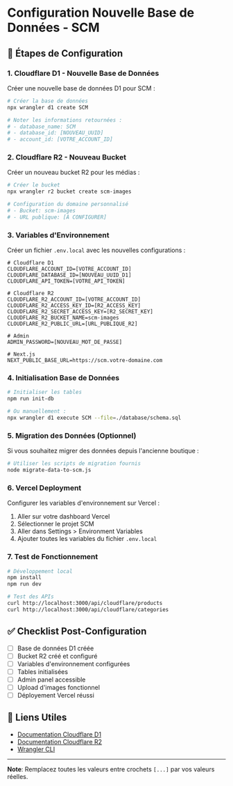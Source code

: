 # Configuration Nouvelle Base de Données - SCM

## 🎯 Étapes de Configuration

### 1. Cloudflare D1 - Nouvelle Base de Données

Créer une nouvelle base de données D1 pour SCM :

```bash
# Créer la base de données
npx wrangler d1 create SCM

# Noter les informations retournées :
# - database_name: SCM
# - database_id: [NOUVEAU_UUID]
# - account_id: [VOTRE_ACCOUNT_ID]
```

### 2. Cloudflare R2 - Nouveau Bucket

Créer un nouveau bucket R2 pour les médias :

```bash
# Créer le bucket
npx wrangler r2 bucket create scm-images

# Configuration du domaine personnalisé
# - Bucket: scm-images
# - URL publique: [À CONFIGURER]
```

### 3. Variables d'Environnement

Créer un fichier `.env.local` avec les nouvelles configurations :

```env
# Cloudflare D1
CLOUDFLARE_ACCOUNT_ID=[VOTRE_ACCOUNT_ID]
CLOUDFLARE_DATABASE_ID=[NOUVEAU_UUID_D1]
CLOUDFLARE_API_TOKEN=[VOTRE_API_TOKEN]

# Cloudflare R2
CLOUDFLARE_R2_ACCOUNT_ID=[VOTRE_ACCOUNT_ID]
CLOUDFLARE_R2_ACCESS_KEY_ID=[R2_ACCESS_KEY]
CLOUDFLARE_R2_SECRET_ACCESS_KEY=[R2_SECRET_KEY]
CLOUDFLARE_R2_BUCKET_NAME=scm-images
CLOUDFLARE_R2_PUBLIC_URL=[URL_PUBLIQUE_R2]

# Admin
ADMIN_PASSWORD=[NOUVEAU_MOT_DE_PASSE]

# Next.js
NEXT_PUBLIC_BASE_URL=https://scm.votre-domaine.com
```

### 4. Initialisation Base de Données

```bash
# Initialiser les tables
npm run init-db

# Ou manuellement :
npx wrangler d1 execute SCM --file=./database/schema.sql
```

### 5. Migration des Données (Optionnel)

Si vous souhaitez migrer des données depuis l'ancienne boutique :

```bash
# Utiliser les scripts de migration fournis
node migrate-data-to-scm.js
```

### 6. Vercel Deployment

Configurer les variables d'environnement sur Vercel :

1. Aller sur votre dashboard Vercel
2. Sélectionner le projet SCM
3. Aller dans Settings > Environment Variables
4. Ajouter toutes les variables du fichier `.env.local`

### 7. Test de Fonctionnement

```bash
# Développement local
npm install
npm run dev

# Test des APIs
curl http://localhost:3000/api/cloudflare/products
curl http://localhost:3000/api/cloudflare/categories
```

## ✅ Checklist Post-Configuration

- [ ] Base de données D1 créée
- [ ] Bucket R2 créé et configuré
- [ ] Variables d'environnement configurées
- [ ] Tables initialisées
- [ ] Admin panel accessible
- [ ] Upload d'images fonctionnel
- [ ] Déployement Vercel réussi

## 🔗 Liens Utiles

- [Documentation Cloudflare D1](https://developers.cloudflare.com/d1/)
- [Documentation Cloudflare R2](https://developers.cloudflare.com/r2/)
- [Wrangler CLI](https://developers.cloudflare.com/workers/wrangler/)

---

**Note**: Remplacez toutes les valeurs entre crochets `[...]` par vos valeurs réelles.